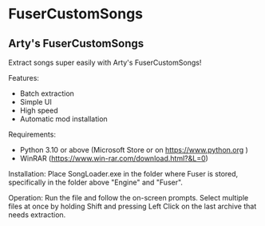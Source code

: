 # FuserCustomSongs
## Arty's FuserCustomSongs
Extract songs super easily with Arty's FuserCustomSongs!

Features:
- Batch extraction
- Simple UI
- High speed
- Automatic mod installation

Requirements:
- Python 3.10 or above (Microsoft Store or on https://www.python.org )
- WinRAR (https://www.win-rar.com/download.html?&L=0)

Installation:
Place SongLoader.exe in the folder where Fuser is stored, specifically
in the folder above "Engine" and "Fuser".

Operation:
Run the file and follow the on-screen prompts. Select multiple
files at once by holding Shift and pressing Left Click on the last archive
that needs extraction.
